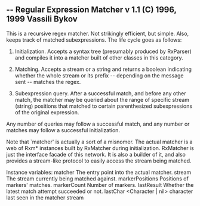 -- Regular Expression Matcher v 1.1 (C) 1996, 1999 Vassili Bykov
--
This is a recursive regex matcher. Not strikingly efficient, but simple. Also, keeps track of matched subexpressions.  The life cycle goes as follows:

1. Initialization. Accepts a syntax tree (presumably produced by RxParser) and compiles it into a matcher built of other classes in this category.

2. Matching. Accepts a stream or a string and returns a boolean indicating whether the whole stream or its prefix -- depending on the message sent -- matches the regex.

3. Subexpression query. After a successful match, and before any other match, the matcher may be queried about the range of specific stream (string) positions that matched to certain parenthesized subexpressions of the original expression.

Any number of queries may follow a successful match, and any number or matches may follow a successful initialization.

Note that `matcher' is actually a sort of a misnomer. The actual matcher is a web of Rxm* instances built by RxMatcher during initialization. RxMatcher is just the interface facade of this network.  It is also a builder of it, and also provides a stream-like protocol to easily access the stream being matched.

Instance variables:
	matcher				<RxmLink> The entry point into the actual matcher.
	stream				<Stream> The stream currently being matched against.
	markerPositions		<Array of: Integer> Positions of markers' matches.
	markerCount		<Integer> Number of markers.
	lastResult 			<Boolean> Whether the latest match attempt succeeded or not.
	lastChar			<Character | nil> character last seen in the matcher stream